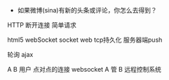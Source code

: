 - 如果微博(sina)有新的头条或评论，你怎么去得到？

HTTP 断开连接 简单请求

html5 webSocket  socket web tcp持久化 服务器端push

轮询 ajax

A B 用户 点对点的连接  websocket
A 管 B 
远程控制系统